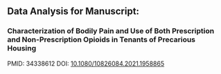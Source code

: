## Data Analysis for Manuscript:
### Characterization of Bodily Pain and Use of Both Prescription and Non-Prescription Opioids in Tenants of Precarious Housing

PMID: 34338612 DOI: [10.1080/10826084.2021.1958865](https://www.tandfonline.com/doi/full/10.1080/10826084.2021.1958865)
